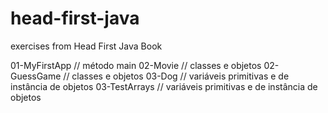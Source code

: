# head-first-java
exercises from Head First Java Book

01-MyFirstApp // método main
02-Movie // classes e objetos
02-GuessGame // classes e objetos
03-Dog // variáveis primitivas e de instância de objetos
03-TestArrays // variáveis primitivas e de instância de objetos
